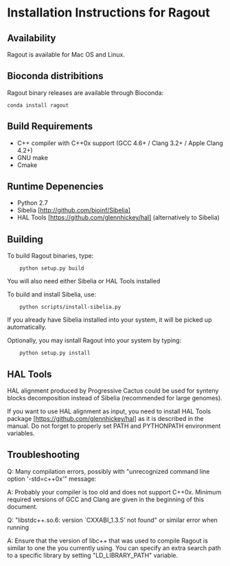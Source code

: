 Installation Instructions for Ragout
====================================

Availability
------------
Ragout is available for Mac OS and Linux.


Bioconda distribitions
----------------------

Ragout binary releases are available through Bioconda:

    conda install ragout


Build Requirements
------------------
* C++ compiler with C++0x support (GCC 4.6+ / Clang 3.2+ / Apple Clang 4.2+)
* GNU make 
* Cmake


Runtime Depenencies
-------------------

* Python 2.7
* Sibelia [http://github.com/bioinf/Sibelia]
* HAL Tools [https://github.com/glennhickey/hal] (alternatively to Sibelia)


Building
--------

To build Ragout binaries, type:
    
        python setup.py build

You will also need either Sibelia or HAL Tools installed

To build and install Sibelia, use:

        python scripts/install-sibelia.py

If you already have Sibelia installed into your system, it will
be picked up automatically.

Optionally, you may isntall Ragout into your system by typing:

        python setup.py install


HAL Tools
---------

HAL alignment produced by Progressive Cactus could be used for synteny 
blocks decomposition instead of Sibelia (recommended for large genomes). 

If you want to use HAL alignment as input,
you need to install HAL Tools package [https://github.com/glennhickey/hal]
as it is described in the manual. Do not forget to properly set PATH and PYTHONPATH
environment variables.


Troubleshooting
---------------

Q: Many compilation errors, possibly with 
"unrecognized command line option '-std=c++0x'" message:

A: Probably your compiler is too old and does not support C++0x. Minimum required
versions of GCC and Clang are given in the beginning of this document.


Q: "libstdc++.so.6: version `CXXABI_1.3.5' not found" or similar error when running

A: Ensure that the version of libc++ that was used to compile Ragout is similar
to one the you currently using. You can specify an extra search path
to a specific library by setting "LD_LIBRARY_PATH" variable.

